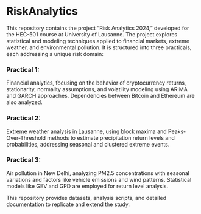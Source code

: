 # RiskAnalytics

This repository contains the project “Risk Analytics 2024,” developed for the HEC-501 course at University of Lausanne. The project explores statistical and modeling techniques applied to financial markets, extreme weather, and environmental pollution. It is structured into three practicals, each addressing a unique risk domain:

### Practical 1:
Financial analytics, focusing on the behavior of cryptocurrency returns, stationarity, normality assumptions, and volatility modeling using ARIMA and GARCH approaches. Dependencies between Bitcoin and Ethereum are also analyzed.

### Practical 2: 
Extreme weather analysis in Lausanne, using block maxima and Peaks-Over-Threshold methods to estimate precipitation return levels and probabilities, addressing seasonal and clustered extreme events.

### Practical 3: 
Air pollution in New Delhi, analyzing PM2.5 concentrations with seasonal variations and factors like vehicle emissions and wind patterns. Statistical models like GEV and GPD are employed for return level analysis.

This repository provides datasets, analysis scripts, and detailed documentation to replicate and extend the study.

